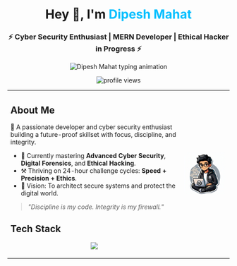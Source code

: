 
<h1 align="center">Hey 👋, I'm <span style="color:#00BFFF;">Dipesh Mahat</span></h1>
<h3 align="center">⚡ Cyber Security Enthusiast | MERN Developer | Ethical Hacker in Progress ⚡</h3>

<p align="center">
  <img src="https://readme-typing-svg.demolab.com?font=Fira+Code&size=22&duration=3000&pause=500&color=00BFFF&background=000000¢er=true&vCenter=true&width=500&lines=Full-Stack+Developer+%F0%9F%92%BB;Cyber+Security+Learner+%F0%9F%94%92;Bug+Bounty+Hunter+in+Progress...;Driven+by+Discipline+%26+Focus" alt="Dipesh Mahat typing animation" />
</p>

<p align="center">
  <img src="https://komarev.com/ghpvc/?username=Dipesh-Mahat&label=Profile%20Views&color=00BFFF&style=flat" alt="profile views" />
</p>

<table>
<tr>
<td>

## About Me

🚀 A passionate developer and cyber security enthusiast building a future-proof skillset with focus, discipline, and integrity.

- 🌱 Currently mastering **Advanced Cyber Security**, **Digital Forensics**, and **Ethical Hacking**.  
- ⚒️ Thriving on 24-hour challenge cycles: **Speed + Precision + Ethics**.  
- 🎯 Vision: To architect secure systems and protect the digital world.

> _"Discipline is my code. Integrity is my firewall."_

## Tech Stack

<p align="center">
  <img src="https://skillicons.dev/icons?i=python,bash,javascript,react,nodejs,mongodb,kali,burpsuite,wireshark,tails" />
</p>

</td>
<td>
  <img src="https://github.com/Dipesh-Mahat/Dipesh-Mahat/blob/main/DipeshMahat.jpg" alt="Dipesh Mahat" width="250" style="border-radius:10px" />
</td>
</tr>
</table>
